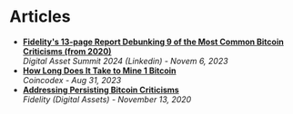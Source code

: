 # Articles

- [**Fidelity's 13-page Report Debunking 9 of the Most Common Bitcoin Criticisms (from 2020)**](https://www.linkedin.com/posts/the-digital-asset-summit_bitcoin-activity-7127368037330006016-q3Kc/)
  <br/>_Digital Asset Summit 2024 (Linkedin) - Novem 6, 2023_
- [**How Long Does It Take to Mine 1 Bitcoin**](https://coincodex.com/article/31820/how-long-does-it-take-to-mine-1-bitcoin/)
  <br/>_Coincodex - Aug 31, 2023_
- [**Addressing Persisting Bitcoin Criticisms**](https://www.fidelitydigitalassets.com/research-and-insights/addressing-persisting-bitcoin-criticisms)
  <br/>_Fidelity (Digital Assets) - November 13, 2020_
